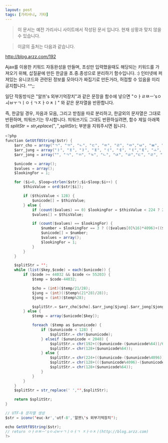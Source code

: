 ```yaml
---
layout: post
tags: [가리사니, 기타]
---
```


> 이 문서는 예전 가리사니 사이트에서 작성된 문서 입니다.
현재 상황과 맞지 않을 수 있습니다.



> 이글의 출처는 다음과 같습니다.
>
http://blog.arzz.com/192


Ajax를 이용한 키워드 자동완성을 만들며, 초성만 입력했을때도 해당되는 키워드를 가져오기 위해, 삽질끝에 만든 한글을 초.중.종성으로 분리하기 함수입니다. :)
인터넷에 퍼져있는 유니코드와 관련된 정보를 모아다가 짜집기로 만든거라, 허접할 수 있음을 미리 공지합니다. ^^;;

일단 작동방식은 "알쯔's 외부기억장치"과 같은 문장을 함수에 넣으면 "ㅇㅏㄹㅉㅡ'sㅇㅚㅂㅜㄱㅣㅇㅓㄱㅈㅏㅇㅊㅣ" 와 같은 문자열을 반환합니다.

즉, 한글일 경우, 자음과 모음, 그리고 받침을 따로 분리하고, 한글외의 문자열은 그대로 반환하며, 띄워쓰기는 무시합니다.
띄워쓰기도 그대도 반환하실려면, 함수 제일 아래쪽의 $splitStr = str_replace(' ','',$splitStr); 부분을 지워주시면 됩니다.

``` java
<?php
function GetUtf8String($str) {
	$arr_cho = array("ㄱ", "ㄲ", "ㄴ", "ㄷ", "ㄸ", "ㄹ", "ㅁ","ㅂ", "ㅃ", "ㅅ", "ㅆ", "ㅇ", "ㅈ", "ㅉ","ㅊ", "ㅋ", "ㅌ", "ㅍ", "ㅎ");
	$arr_jung = array("ㅏ", "ㅐ", "ㅑ", "ㅒ", "ㅓ", "ㅔ", "ㅕ","ㅖ", "ㅗ", "ㅘ", "ㅙ", "ㅚ", "ㅛ", "ㅜ","ㅝ", "ㅞ", "ㅟ", "ㅠ", "ㅡ", "ㅢ", "ㅣ");
	$arr_jong = array("", "ㄱ", "ㄲ", "ㄳ", "ㄴ", "ㄵ", "ㄶ","ㄷ", "ㄹ", "ㄺ", "ㄻ", "ㄼ", "ㄽ", "ㄾ","ㄿ", "ㅀ", "ㅁ", "ㅂ", "ㅄ", "ㅅ", "ㅆ","ㅇ", "ㅈ", "ㅊ", "ㅋ", "ㅌ", "ㅍ", "ㅎ");

	$unicode = array();
	$values = array();
	$lookingFor = 1;

	for ($i=0, $loop=strlen($str);$i<$loop;$i++) {
		$thisValue = ord($str[$i]);

		if ($thisValue < 128) {
			$unicode[] = $thisValue;
		} else {
			if (count($values) == 0) $lookingFor = $thisValue < 224 ? 2 : 3;
			$values[] = $thisValue;

			if (count($values) == $lookingFor) {
				$number = $lookingFor == 3 ? (($values[0]%16)*4096)+(($values[1]%64)*64)+($values[2]%64) : (($values[0]%32)*64)+($values[1]%64);
				$unicode[] = $number;
				$values = array();
				$lookingFor = 1;
			}
		}
	}

	$splitStr = '';
	while (list($key,$code) = each($unicode)) {
		if ($code >= 44032 && $code <= 55203) {
			$temp = $code-44032;

			$cho = (int)($temp/21/28);
			$jung = (int)(($temp%(21*28)/28));
			$jong = (int)($temp%28);

			$splitStr.= $arr_cho[$cho].$arr_jung[$jung].$arr_jong[$jong];
		} else {
			$temp = array($unicode[$key]);

			foreach ($temp as $ununicode) {
				if ($ununicode < 128) {
					$splitStr.= chr($ununicode);
				} elseif ($ununicode < 2048) {
					$splitStr.= chr(192+(($ununicode-($ununicode%64))/64));
					$splitStr.= chr(128+($ununicode%64));
				} else {
					$splitStr.= chr(224+(($ununicode-($ununicode%4096))/4096));
					$splitStr.= chr(128+((($ununicode%4096)-($ununicode%64))/64));
					$splitStr.= chr(128+($ununicode%64));
				}
			}
		}
	}
	$splitStr = str_replace(' ','',$splitStr);

	return $splitStr;
}

// UTF-8 문자열 생성
$str = iconv('euc-kr','utf-8','알쯔\'s 외부기억장치');

echo GetUtf8String($str);
// return ㅇㅏㄹㅉㅡ'sㅇㅚㅂㅜㄱㅣㅇㅓㄱ ㅈㅏㅇㅊㅣ(http://blog.arzz.com)
?>
```